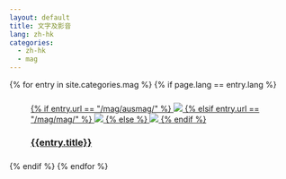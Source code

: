 ```yaml
---
layout: default
title: 文字及影音 
lang: zh-hk
categories: 
  - zh-hk
  - mag
---
```

<div class="container">
<div class="row">
{% for entry in site.categories.mag %}
{% if page.lang == entry.lang %}
   <div class="col-lg-3 col-md-4 col-sm-5">
      <div style="margin:1em">
        <div class="white_frame">
          <div style="margin : 5%">
            <a href="{{site.baseurl}}{{entry.url}}" class="thumbnail">
     {% if entry.url == "/mag/ausmag/" %}
              <img src="{{site.baseurl}}/images/OZ_icon.jpg" class="img-responsive">
              {% elsif entry.url == "/mag/mag/" %}
              <img src="{{site.baseurl}}/images/Mag.jpg" class="img-responsive">
              {% else %}
              <img src="{{site.baseurl}}/images/mainLeft.jpg" class="img-responsive">
              {% endif %} 
              <div class="caption">
                <h3 class="text-center">{{entry.title}}</h3>
              </div>
            </a>
          </div>
        </div>
      </div>
    </div>
{% endif %}
{% endfor %}
</div>
</div>
